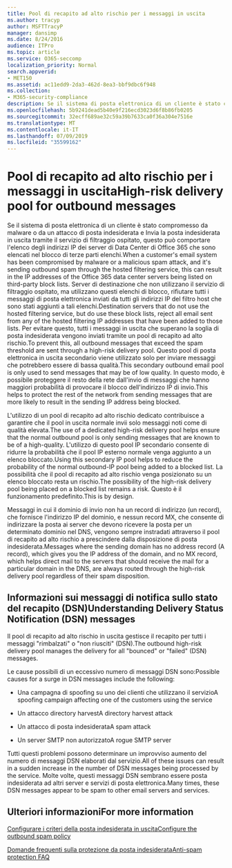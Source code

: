 ```yaml
---
title: Pool di recapito ad alto rischio per i messaggi in uscita
ms.author: tracyp
author: MSFTTracyP
manager: dansimp
ms.date: 8/24/2016
audience: ITPro
ms.topic: article
ms.service: O365-seccomp
localization_priority: Normal
search.appverid:
- MET150
ms.assetid: ac11edd9-2da3-462d-8ea3-bbf9dbc6f948
ms.collection:
- M365-security-compliance
description: Se il sistema di posta elettronica di un cliente è stato compromesso da malware o da un attacco di posta indesiderata e Invia la posta indesiderata in uscita tramite il servizio di filtraggio ospitato, questo può comportare l'elenco degli indirizzi IP dei server di Data Center di Office 365 che sono elencati nel blocco di terze parti elenchi.
ms.openlocfilehash: 5b9241dead5b40e9f216ecd3023d6f8b86fb0205
ms.sourcegitcommit: 32ecff689ae32c59a39b7633ca0f36a304e7516e
ms.translationtype: MT
ms.contentlocale: it-IT
ms.lasthandoff: 07/09/2019
ms.locfileid: "35599162"
---
```

# <a name="high-risk-delivery-pool-for-outbound-messages"></a><span data-ttu-id="664c8-103">Pool di recapito ad alto rischio per i messaggi in uscita</span><span class="sxs-lookup"><span data-stu-id="664c8-103">High-risk delivery pool for outbound messages</span></span>

<span data-ttu-id="664c8-104">Se il sistema di posta elettronica di un cliente è stato compromesso da malware o da un attacco di posta indesiderata e Invia la posta indesiderata in uscita tramite il servizio di filtraggio ospitato, questo può comportare l'elenco degli indirizzi IP dei server di Data Center di Office 365 che sono elencati nel blocco di terze parti elenchi.</span><span class="sxs-lookup"><span data-stu-id="664c8-104">When a customer's email system has been compromised by malware or a malicious spam attack, and it's sending outbound spam through the hosted filtering service, this can result in the IP addresses of the Office 365 data center servers being listed on third-party block lists.</span></span> <span data-ttu-id="664c8-105">Server di destinazione che non utilizzano il servizio di filtraggio ospitato, ma utilizzano questi elenchi di blocco, rifiutare tutti i messaggi di posta elettronica inviati da tutti gli indirizzi IP del filtro host che sono stati aggiunti a tali elenchi.</span><span class="sxs-lookup"><span data-stu-id="664c8-105">Destination servers that do not use the hosted filtering service, but do use these block lists, reject all email sent from any of the hosted filtering IP addresses that have been added to those lists.</span></span> <span data-ttu-id="664c8-106">Per evitare questo, tutti i messaggi in uscita che superano la soglia di posta indesiderata vengono inviati tramite un pool di recapito ad alto rischio.</span><span class="sxs-lookup"><span data-stu-id="664c8-106">To prevent this, all outbound messages that exceed the spam threshold are sent through a high-risk delivery pool.</span></span> <span data-ttu-id="664c8-107">Questo pool di posta elettronica in uscita secondario viene utilizzato solo per inviare messaggi che potrebbero essere di bassa qualità.</span><span class="sxs-lookup"><span data-stu-id="664c8-107">This secondary outbound email pool is only used to send messages that may be of low quality.</span></span> <span data-ttu-id="664c8-108">In questo modo, è possibile proteggere il resto della rete dall'invio di messaggi che hanno maggiori probabilità di provocare il blocco dell'indirizzo IP di invio.</span><span class="sxs-lookup"><span data-stu-id="664c8-108">This helps to protect the rest of the network from sending messages that are more likely to result in the sending IP address being blocked.</span></span>
  
<span data-ttu-id="664c8-109">L'utilizzo di un pool di recapito ad alto rischio dedicato contribuisce a garantire che il pool in uscita normale invii solo messaggi noti come di qualità elevata.</span><span class="sxs-lookup"><span data-stu-id="664c8-109">The use of a dedicated high-risk delivery pool helps ensure that the normal outbound pool is only sending messages that are known to be of a high-quality.</span></span> <span data-ttu-id="664c8-110">L'utilizzo di questo pool IP secondario consente di ridurre la probabilità che il pool IP esterno normale venga aggiunto a un elenco bloccato.</span><span class="sxs-lookup"><span data-stu-id="664c8-110">Using this secondary IP pool helps to reduce the probability of the normal outbound-IP pool being added to a blocked list.</span></span> <span data-ttu-id="664c8-111">La possibilità che il pool di recapito ad alto rischio venga posizionato su un elenco bloccato resta un rischio.</span><span class="sxs-lookup"><span data-stu-id="664c8-111">The possibility of the high-risk delivery pool being placed on a blocked list remains a risk.</span></span> <span data-ttu-id="664c8-112">Questo è il funzionamento predefinito.</span><span class="sxs-lookup"><span data-stu-id="664c8-112">This is by design.</span></span>
  
<span data-ttu-id="664c8-113">Messaggi in cui il dominio di invio non ha un record di indirizzo (un record), che fornisce l'indirizzo IP del dominio, e nessun record MX, che consente di indirizzare la posta ai server che devono ricevere la posta per un determinato dominio nel DNS, vengono sempre instradati attraverso il pool di recapito ad alto rischio a prescindere dalla disposizione di posta indesiderata.</span><span class="sxs-lookup"><span data-stu-id="664c8-113">Messages where the sending domain has no address record (A record), which gives you the IP address of the domain, and no MX record, which helps direct mail to the servers that should receive the mail for a particular domain in the DNS, are always routed through the high-risk delivery pool regardless of their spam disposition.</span></span>
  
## <a name="understanding-delivery-status-notification-dsn-messages"></a><span data-ttu-id="664c8-114">Informazioni sui messaggi di notifica sullo stato del recapito (DSN)</span><span class="sxs-lookup"><span data-stu-id="664c8-114">Understanding Delivery Status Notification (DSN) messages</span></span>

<span data-ttu-id="664c8-115">Il pool di recapito ad alto rischio in uscita gestisce il recapito per tutti i messaggi "rimbalzati" o "non riusciti" (DSN).</span><span class="sxs-lookup"><span data-stu-id="664c8-115">The outbound high-risk delivery pool manages the delivery for all "bounced" or "failed" (DSN) messages.</span></span>
  
<span data-ttu-id="664c8-116">Le cause possibili di un eccessivo numero di messaggi DSN sono:</span><span class="sxs-lookup"><span data-stu-id="664c8-116">Possible causes for a surge in DSN messages include the following:</span></span>
  
- <span data-ttu-id="664c8-117">Una campagna di spoofing su uno dei clienti che utilizzano il servizio</span><span class="sxs-lookup"><span data-stu-id="664c8-117">A spoofing campaign affecting one of the customers using the service</span></span>
    
- <span data-ttu-id="664c8-118">Un attacco directory harvest</span><span class="sxs-lookup"><span data-stu-id="664c8-118">A directory harvest attack</span></span>
    
- <span data-ttu-id="664c8-119">Un attacco di posta indesiderata</span><span class="sxs-lookup"><span data-stu-id="664c8-119">A spam attack</span></span>
    
- <span data-ttu-id="664c8-120">Un server SMTP non autorizzato</span><span class="sxs-lookup"><span data-stu-id="664c8-120">A rogue SMTP server</span></span>
    
<span data-ttu-id="664c8-121">Tutti questi problemi possono determinare un improvviso aumento del numero di messaggi DSN elaborati dal servizio.</span><span class="sxs-lookup"><span data-stu-id="664c8-121">All of these issues can result in a sudden increase in the number of DSN messages being processed by the service.</span></span> <span data-ttu-id="664c8-122">Molte volte, questi messaggi DSN sembrano essere posta indesiderata ad altri server e servizi di posta elettronica.</span><span class="sxs-lookup"><span data-stu-id="664c8-122">Many times, these DSN messages appear to be spam to other email servers and services.</span></span>
  
## <a name="for-more-information"></a><span data-ttu-id="664c8-123">Ulteriori informazioni</span><span class="sxs-lookup"><span data-stu-id="664c8-123">For more information</span></span>

[<span data-ttu-id="664c8-124">Configurare i criteri della posta indesiderata in uscita</span><span class="sxs-lookup"><span data-stu-id="664c8-124">Configure the outbound spam policy</span></span>](configure-the-outbound-spam-policy.md)
  
[<span data-ttu-id="664c8-125">Domande frequenti sulla protezione da posta indesiderata</span><span class="sxs-lookup"><span data-stu-id="664c8-125">Anti-spam protection FAQ</span></span>](anti-spam-protection-faq.md)
  

